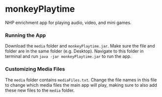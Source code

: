 # monkeyPlaytime
NHP enrichment app for playing audio, video, and mini games.

### Running the App
Download the ``media`` folder and ``monkeyPlaytime.jar``. Make sure the file and folder are in the same folder (e.g. Desktop).
Navigate to this folder in terminal and run ``java -jar monkeyPlaytime.jar`` to run the app.

### Customizing Media Files
The ``media`` folder contains ``mediaFiles.txt``. Change the file names in this file to change which media files the main app will play, making sure to also add these new files to the ``media`` folder.